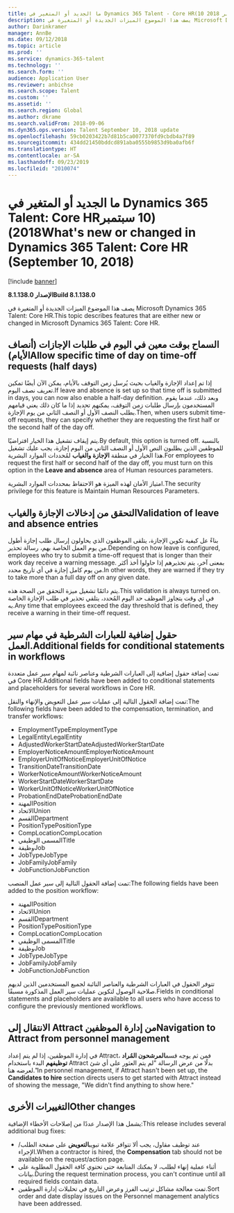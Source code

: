 ```yaml
---
title: ما الجديد أو المتغير في Dynamics 365 Talent - Core HR(10 سبتمبر 2018)
description: يصف هذا الموضوع الميزات الجديدة أو المتغيرة في Microsoft Dynamics 365 Talent - Core HR.
author: Darinkramer
manager: AnnBe
ms.date: 09/12/2018
ms.topic: article
ms.prod: ''
ms.service: dynamics-365-talent
ms.technology: ''
ms.search.form: ''
audience: Application User
ms.reviewer: anbichse
ms.search.scope: Talent
ms.custom: ''
ms.assetid: ''
ms.search.region: Global
ms.author: dkrame
ms.search.validFrom: 2018-09-06
ms.dyn365.ops.version: Talent September 10, 2018 update
ms.openlocfilehash: 59cb0203422b7d81b5ca0077370fd9cbdb4a7f89
ms.sourcegitcommit: 434dd21450bddcd891aba0555b9853d9ba0afb6f
ms.translationtype: HT
ms.contentlocale: ar-SA
ms.lasthandoff: 09/23/2019
ms.locfileid: "2010074"
---
```

# <a name="whats-new-or-changed-in-dynamics-365-talent-core-hr-september-10-2018"></a><span data-ttu-id="992c7-103">ما الجديد أو المتغير في Dynamics 365 Talent: Core HR‏ (10 سبتمبر 2018)</span><span class="sxs-lookup"><span data-stu-id="992c7-103">What's new or changed in Dynamics 365 Talent: Core HR (September 10, 2018)</span></span>

[!include [banner](includes/banner.md)]

<span data-ttu-id="992c7-104">**الإصدار 8.1.138.0**</span><span class="sxs-lookup"><span data-stu-id="992c7-104">**Build 8.1.138.0**</span></span>

<span data-ttu-id="992c7-105">يصف هذا الموضوع الميزات الجديدة أو المتغيرة في Microsoft Dynamics 365 Talent: Core HR.</span><span class="sxs-lookup"><span data-stu-id="992c7-105">This topic describes features that are either new or changed in Microsoft Dynamics 365 Talent: Core HR.</span></span>

## <a name="allow-specific-time-of-day-on-time-off-requests-half-days"></a><span data-ttu-id="992c7-106">السماح بوقت معين في اليوم في طلبات الإجازات (أنصاف الأيام)</span><span class="sxs-lookup"><span data-stu-id="992c7-106">Allow specific time of day on time-off requests (half days)</span></span>

<span data-ttu-id="992c7-107">إذا تم إعداد الإجازة والغياب بحيث يُرسل زمن التوقف بالأيام، يمكن الآن أيضًا تمكين تعريف نصف اليوم.</span><span class="sxs-lookup"><span data-stu-id="992c7-107">If leave and absence is set up so that time off is submitted in days, you can now also enable a half-day definition.</span></span> <span data-ttu-id="992c7-108">وبعد ذلك، عندما يقوم المستخدمون بإرسال طلبات زمن التوقف،  يمكنهم تحديد إذا ما كان ذلك يعني قيامهم بطلب النصف الأول أو النصف الثاني من يوم الإجازة.</span><span class="sxs-lookup"><span data-stu-id="992c7-108">Then, when users submit time-off requests, they can specify whether they are requesting the first half or the second half of the day off.</span></span>

<span data-ttu-id="992c7-109">يتم إيقاف تشغيل هذا الخيار افتراضيًا.</span><span class="sxs-lookup"><span data-stu-id="992c7-109">By default, this option is turned off.</span></span> <span data-ttu-id="992c7-110">بالنسبة للموظفين الذين يطلبون النص الأول أو النصف الثاني من اليوم إجازة، يجب عليك تشغيل هذا الخيار في منطقة **الإجازة والغياب** لمُحددات الموارد البشرية.</span><span class="sxs-lookup"><span data-stu-id="992c7-110">For employees to request the first half or second half of the day off, you must turn on this option in the **Leave and absence** area of Human resources parameters.</span></span>

<span data-ttu-id="992c7-111">امتياز الأمان لهذه الميزة هو الاحتفاظ بمحددات الموارد البشرية.</span><span class="sxs-lookup"><span data-stu-id="992c7-111">The security privilege for this feature is Maintain Human Resources Parameters.</span></span>

## <a name="validation-of-leave-and-absence-entries"></a><span data-ttu-id="992c7-112">التحقق من إدخالات الإجازة والغياب</span><span class="sxs-lookup"><span data-stu-id="992c7-112">Validation of leave and absence entries</span></span>

<span data-ttu-id="992c7-113">بناءً عل كيفية تكوين الإجازة، يتلقى الموظفون الذي يحاولون إرسال طلب إجازة أطول من يوم العمل الخاصة بهم، رسالة تحذير.</span><span class="sxs-lookup"><span data-stu-id="992c7-113">Depending on how leave is configured, employees who try to submit a time-off request that is longer than their work day receive a warning message.</span></span> <span data-ttu-id="992c7-114">بمعنى آخر، يتم تحذيرهم إذا حاولوا أخذ أكثر من يوم كامل إجازة في أي تاريخ محدد.</span><span class="sxs-lookup"><span data-stu-id="992c7-114">In other words, they are warned if they try to take more than a full day off on any given date.</span></span>

<span data-ttu-id="992c7-115">يتم دائمًا تشغيل ميزة التحقق من الصحة هذه.</span><span class="sxs-lookup"><span data-stu-id="992c7-115">This validation is always turned on.</span></span> <span data-ttu-id="992c7-116">في أي وقت يتجاوز الموظف حد اليوم المُحدد، يتلقي تحذير في طلب الإجازة الخاصة به.</span><span class="sxs-lookup"><span data-stu-id="992c7-116">Any time that employees exceed the day threshold that is defined, they receive a warning in their time-off request.</span></span>

## <a name="additional-fields-for-conditional-statements-in-workflows"></a><span data-ttu-id="992c7-117">حقول إضافية للعبارات الشرطية في مهام سير العمل.</span><span class="sxs-lookup"><span data-stu-id="992c7-117">Additional fields for conditional statements in workflows</span></span>

<span data-ttu-id="992c7-118">تمت إضافة حقول إضافية إلى العبارات الشرطية وعناصر نائبة لمهام سير عمل متعددة في Core HR.</span><span class="sxs-lookup"><span data-stu-id="992c7-118">Additional fields have been added to conditional statements and placeholders for several workflows in Core HR.</span></span>

<span data-ttu-id="992c7-119">تمت إضافة الحقول التالية إلى عمليات سير عمل التعويض والإنهاء والنقل:</span><span class="sxs-lookup"><span data-stu-id="992c7-119">The following fields have been added to the compensation, termination, and transfer workflows:</span></span>

- <span data-ttu-id="992c7-120">EmploymentType</span><span class="sxs-lookup"><span data-stu-id="992c7-120">EmploymentType</span></span>
- <span data-ttu-id="992c7-121">LegalEntity</span><span class="sxs-lookup"><span data-stu-id="992c7-121">LegalEntity</span></span>
- <span data-ttu-id="992c7-122">AdjustedWorkerStartDate</span><span class="sxs-lookup"><span data-stu-id="992c7-122">AdjustedWorkerStartDate</span></span>
- <span data-ttu-id="992c7-123">EmployerNoticeAmount</span><span class="sxs-lookup"><span data-stu-id="992c7-123">EmployerNoticeAmount</span></span>
- <span data-ttu-id="992c7-124">EmployerUnitOfNotice</span><span class="sxs-lookup"><span data-stu-id="992c7-124">EmployerUnitOfNotice</span></span>
- <span data-ttu-id="992c7-125"> TransitionDate</span><span class="sxs-lookup"><span data-stu-id="992c7-125">TransitionDate</span></span>
- <span data-ttu-id="992c7-126">WorkerNoticeAmount</span><span class="sxs-lookup"><span data-stu-id="992c7-126">WorkerNoticeAmount</span></span>
- <span data-ttu-id="992c7-127">WorkerStartDate</span><span class="sxs-lookup"><span data-stu-id="992c7-127">WorkerStartDate</span></span>
- <span data-ttu-id="992c7-128">WorkerUnitOfNotice</span><span class="sxs-lookup"><span data-stu-id="992c7-128">WorkerUnitOfNotice</span></span>
- <span data-ttu-id="992c7-129">ProbationEndDate</span><span class="sxs-lookup"><span data-stu-id="992c7-129">ProbationEndDate</span></span>
- <span data-ttu-id="992c7-130">المهنة</span><span class="sxs-lookup"><span data-stu-id="992c7-130">Position</span></span>
- <span data-ttu-id="992c7-131">الاتحاد</span><span class="sxs-lookup"><span data-stu-id="992c7-131">Union</span></span>
- <span data-ttu-id="992c7-132">القسم</span><span class="sxs-lookup"><span data-stu-id="992c7-132">Department</span></span>
- <span data-ttu-id="992c7-133">PositionType</span><span class="sxs-lookup"><span data-stu-id="992c7-133">PositionType</span></span>
- <span data-ttu-id="992c7-134">CompLocation</span><span class="sxs-lookup"><span data-stu-id="992c7-134">CompLocation</span></span>
- <span data-ttu-id="992c7-135">المسمى الوظيفي</span><span class="sxs-lookup"><span data-stu-id="992c7-135">Title</span></span>
- <span data-ttu-id="992c7-136">وظيفة</span><span class="sxs-lookup"><span data-stu-id="992c7-136">Job</span></span>
- <span data-ttu-id="992c7-137">JobType</span><span class="sxs-lookup"><span data-stu-id="992c7-137">JobType</span></span>
- <span data-ttu-id="992c7-138">JobFamily</span><span class="sxs-lookup"><span data-stu-id="992c7-138">JobFamily</span></span>
- <span data-ttu-id="992c7-139">JobFunction</span><span class="sxs-lookup"><span data-stu-id="992c7-139">JobFunction</span></span>

<span data-ttu-id="992c7-140">تمت إضافة الحقول التالية إلى سير عمل المنصب:</span><span class="sxs-lookup"><span data-stu-id="992c7-140">The following fields have been added to the position workflow:</span></span>

- <span data-ttu-id="992c7-141">المهنة</span><span class="sxs-lookup"><span data-stu-id="992c7-141">Position</span></span>
- <span data-ttu-id="992c7-142">الاتحاد</span><span class="sxs-lookup"><span data-stu-id="992c7-142">Union</span></span>
- <span data-ttu-id="992c7-143">القسم</span><span class="sxs-lookup"><span data-stu-id="992c7-143">Department</span></span>
- <span data-ttu-id="992c7-144">PositionType</span><span class="sxs-lookup"><span data-stu-id="992c7-144">PositionType</span></span>
- <span data-ttu-id="992c7-145">CompLocation</span><span class="sxs-lookup"><span data-stu-id="992c7-145">CompLocation</span></span>
- <span data-ttu-id="992c7-146">المسمى الوظيفي</span><span class="sxs-lookup"><span data-stu-id="992c7-146">Title</span></span>
- <span data-ttu-id="992c7-147">وظيفة</span><span class="sxs-lookup"><span data-stu-id="992c7-147">Job</span></span>
- <span data-ttu-id="992c7-148">JobType</span><span class="sxs-lookup"><span data-stu-id="992c7-148">JobType</span></span>
- <span data-ttu-id="992c7-149">JobFamily</span><span class="sxs-lookup"><span data-stu-id="992c7-149">JobFamily</span></span>
- <span data-ttu-id="992c7-150">JobFunction</span><span class="sxs-lookup"><span data-stu-id="992c7-150">JobFunction</span></span>

<span data-ttu-id="992c7-151">تتوفر الحقول في العبارات الشرطية والعناصر النائبة لجميع المستخدمين الذين لديهم صلاحية الوصول لتكوين عمليات سير العمل المذكورة مسبقًا.</span><span class="sxs-lookup"><span data-stu-id="992c7-151">Fields in conditional statements and placeholders are available to all users who have access to configure the previously mentioned workflows.</span></span>

## <a name="navigation-to-attract-from-personnel-management"></a><span data-ttu-id="992c7-152">الانتقال إلى Attract من إدارة الموظفين</span><span class="sxs-lookup"><span data-stu-id="992c7-152">Navigation to Attract from personnel management</span></span>

<span data-ttu-id="992c7-153">في إدارة الموظفين، إذا لم يتم إعداد Attract، فمن ثم يوجه قسم**المرشحون المُراد توظيفهم** البدء باستخدام Attract بدلًا من عرض الرسالة "لم يتم العثور على أي شئ لعرضه هنا."</span><span class="sxs-lookup"><span data-stu-id="992c7-153">In personnel management, if Attract hasn't been set up, the **Candidates to hire** section directs users to get started with Attract instead of showing the message, "We didn't find anything to show here."</span></span>

## <a name="other-changes"></a><span data-ttu-id="992c7-154">التغييرات الأخرى</span><span class="sxs-lookup"><span data-stu-id="992c7-154">Other changes</span></span>

<span data-ttu-id="992c7-155">يشمل هذا الإصدار عددًا من إصلاحات الأخطاء الإضافية:</span><span class="sxs-lookup"><span data-stu-id="992c7-155">This release includes several additional bug fixes:</span></span>

- <span data-ttu-id="992c7-156">عند توظيف مقاول، يجب ألا تتوافر علامة تبويب**التعويض** على صفحة الطلب/الإجراء.</span><span class="sxs-lookup"><span data-stu-id="992c7-156">When a contractor is hired, the **Compensation** tab should not be available on the request/action page.</span></span>
- <span data-ttu-id="992c7-157">أثناء عملية إنهاء لطلب، لا يمكنك المتابعة حتى تحتوي كافة الحقول المطلوبة على بيانات.</span><span class="sxs-lookup"><span data-stu-id="992c7-157">During the request termination process, you can't continue until all required fields contain data.</span></span>
- <span data-ttu-id="992c7-158">تمت معالجة مشاكل ترتيب الفرز وعرض التاريخ في تحليلات إدارة الموظفين.</span><span class="sxs-lookup"><span data-stu-id="992c7-158">Sort order and date display issues on the Personnel management analytics have been addressed.</span></span>
